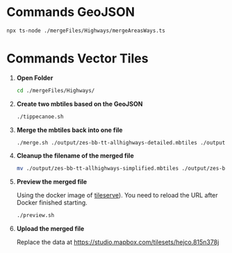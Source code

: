 # Commands GeoJSON

```sh
npx ts-node ./mergeFiles/Highways/mergeAreasWays.ts
```

# Commands Vector Tiles

1. **Open Folder**

   ```sh
   cd ./mergeFiles/Highways/
   ```

1. **Create two mbtiles based on the GeoJSON**

   ```sh
   ./tippecanoe.sh
   ```

1. **Merge the mbtiles back into one file**

   ```sh
   ./merge.sh ./output/zes-bb-tt-allhighways-detailed.mbtiles ./output/zes-bb-tt-allhighways-simplified.mbtiles
   ```

1. **Cleanup the filename of the merged file**

   ```sh
   mv ./output/zes-bb-tt-allhighways-simplified.mbtiles ./output/zes-bb-tt-allhighways-combined.mbtiles
   ```

1. **Preview the merged file**

   Using the docker image of [tileserve](https://github.com/maptiler/tileserver-gl)). You need to reload the URL after Docker finished starting.

   ```sh
   ./preview.sh
   ```

1. **Upload the merged file**

   Replace the data at https://studio.mapbox.com/tilesets/hejco.815n378j
